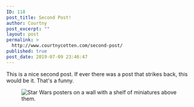 ```yaml
---
ID: 118
post_title: Second Post!
author: Courtny
post_excerpt: ""
layout: post
permalink: >
  http://www.courtnycotten.com/second-post/
published: true
post_date: 2019-07-09 23:46:47
---
```

<!-- wp:paragraph -->
<p>This is a nice second post. If ever there was a post that strikes back, this would be it. That's a funny.</p>
<!-- /wp:paragraph -->

<!-- wp:image {"id":120} -->
<figure class="wp-block-image"><img src="http://www.courtnycotten.com/wp-content/uploads/2019/07/DSC03234-1024x683.png" alt="Star Wars posters on a wall with a shelf of miniatures above them." class="wp-image-120"/></figure>
<!-- /wp:image -->